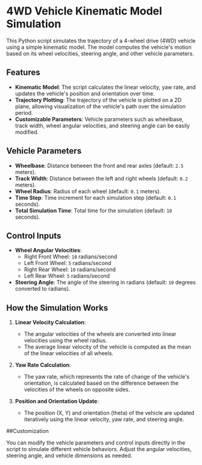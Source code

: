# 4WD Vehicle Kinematic Model Simulation

This Python script simulates the trajectory of a 4-wheel drive (4WD) vehicle using a simple kinematic model. The model computes the vehicle's motion based on its wheel velocities, steering angle, and other vehicle parameters.

## Features

- **Kinematic Model**: The script calculates the linear velocity, yaw rate, and updates the vehicle's position and orientation over time.
- **Trajectory Plotting**: The trajectory of the vehicle is plotted on a 2D plane, allowing visualization of the vehicle's path over the simulation period.
- **Customizable Parameters**: Vehicle parameters such as wheelbase, track width, wheel angular velocities, and steering angle can be easily modified.

## Vehicle Parameters

- **Wheelbase**: Distance between the front and rear axles (default: `2.5` meters).
- **Track Width**: Distance between the left and right wheels (default: `0.2` meters).
- **Wheel Radius**: Radius of each wheel (default: `0.1` meters).
- **Time Step**: Time increment for each simulation step (default: `0.1` seconds).
- **Total Simulation Time**: Total time for the simulation (default: `10` seconds).

## Control Inputs

- **Wheel Angular Velocities**: 
  - Right Front Wheel: `10` radians/second
  - Left Front Wheel: `5` radians/second
  - Right Rear Wheel: `10` radians/second
  - Left Rear Wheel: `5` radians/second
- **Steering Angle**: The angle of the steering in radians (default: `10` degrees converted to radians).

## How the Simulation Works

1. **Linear Velocity Calculation**:
   - The angular velocities of the wheels are converted into linear velocities using the wheel radius.
   - The average linear velocity of the vehicle is computed as the mean of the linear velocities of all wheels.

2. **Yaw Rate Calculation**:
   - The yaw rate, which represents the rate of change of the vehicle's orientation, is calculated based on the difference between the velocities of the wheels on opposite sides.

3. **Position and Orientation Update**:
   - The position (X, Y) and orientation (theta) of the vehicle are updated iteratively using the linear velocity, yaw rate, and steering angle.

##Customization

You can modify the vehicle parameters and control inputs directly in the script to simulate different vehicle behaviors. Adjust the angular velocities, steering angle, and vehicle dimensions as needed.